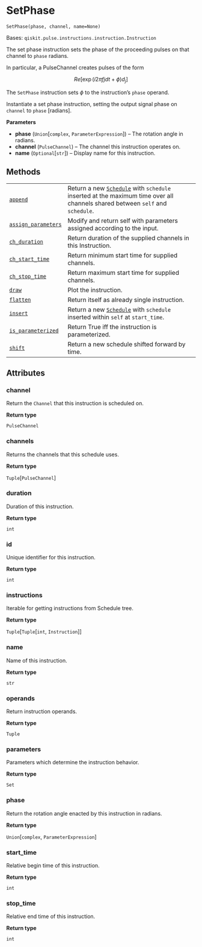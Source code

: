 # SetPhase

<span id="undefined" />

`SetPhase(phase, channel, name=None)`

Bases: `qiskit.pulse.instructions.instruction.Instruction`

The set phase instruction sets the phase of the proceeding pulses on that channel to `phase` radians.

In particular, a PulseChannel creates pulses of the form

$$
Re[\exp(i 2\pi f jdt + \phi) d_j]
$$

The `SetPhase` instruction sets $\phi$ to the instruction’s `phase` operand.

Instantiate a set phase instruction, setting the output signal phase on `channel` to `phase` \[radians].

**Parameters**

*   **phase** (`Union`\[`complex`, `ParameterExpression`]) – The rotation angle in radians.
*   **channel** (`PulseChannel`) – The channel this instruction operates on.
*   **name** (`Optional`\[`str`]) – Display name for this instruction.

## Methods

|                                                                                                                                                  |                                                                                                                                                                                                     |
| ------------------------------------------------------------------------------------------------------------------------------------------------ | --------------------------------------------------------------------------------------------------------------------------------------------------------------------------------------------------- |
| [`append`](qiskit.pulse.SetPhase.append#qiskit.pulse.SetPhase.append "qiskit.pulse.SetPhase.append")                                             | Return a new [`Schedule`](qiskit.pulse.Schedule#qiskit.pulse.Schedule "qiskit.pulse.Schedule") with `schedule` inserted at the maximum time over all channels shared between `self` and `schedule`. |
| [`assign_parameters`](qiskit.pulse.SetPhase.assign_parameters#qiskit.pulse.SetPhase.assign_parameters "qiskit.pulse.SetPhase.assign_parameters") | Modify and return self with parameters assigned according to the input.                                                                                                                             |
| [`ch_duration`](qiskit.pulse.SetPhase.ch_duration#qiskit.pulse.SetPhase.ch_duration "qiskit.pulse.SetPhase.ch_duration")                         | Return duration of the supplied channels in this Instruction.                                                                                                                                       |
| [`ch_start_time`](qiskit.pulse.SetPhase.ch_start_time#qiskit.pulse.SetPhase.ch_start_time "qiskit.pulse.SetPhase.ch_start_time")                 | Return minimum start time for supplied channels.                                                                                                                                                    |
| [`ch_stop_time`](qiskit.pulse.SetPhase.ch_stop_time#qiskit.pulse.SetPhase.ch_stop_time "qiskit.pulse.SetPhase.ch_stop_time")                     | Return maximum start time for supplied channels.                                                                                                                                                    |
| [`draw`](qiskit.pulse.SetPhase.draw#qiskit.pulse.SetPhase.draw "qiskit.pulse.SetPhase.draw")                                                     | Plot the instruction.                                                                                                                                                                               |
| [`flatten`](qiskit.pulse.SetPhase.flatten#qiskit.pulse.SetPhase.flatten "qiskit.pulse.SetPhase.flatten")                                         | Return itself as already single instruction.                                                                                                                                                        |
| [`insert`](qiskit.pulse.SetPhase.insert#qiskit.pulse.SetPhase.insert "qiskit.pulse.SetPhase.insert")                                             | Return a new [`Schedule`](qiskit.pulse.Schedule#qiskit.pulse.Schedule "qiskit.pulse.Schedule") with `schedule` inserted within `self` at `start_time`.                                              |
| [`is_parameterized`](qiskit.pulse.SetPhase.is_parameterized#qiskit.pulse.SetPhase.is_parameterized "qiskit.pulse.SetPhase.is_parameterized")     | Return True iff the instruction is parameterized.                                                                                                                                                   |
| [`shift`](qiskit.pulse.SetPhase.shift#qiskit.pulse.SetPhase.shift "qiskit.pulse.SetPhase.shift")                                                 | Return a new schedule shifted forward by time.                                                                                                                                                      |

## Attributes

<span id="undefined" />

### channel

Return the `Channel` that this instruction is scheduled on.

**Return type**

`PulseChannel`

<span id="undefined" />

### channels

Returns the channels that this schedule uses.

**Return type**

`Tuple`\[`PulseChannel`]

<span id="undefined" />

### duration

Duration of this instruction.

**Return type**

`int`

<span id="undefined" />

### id

Unique identifier for this instruction.

**Return type**

`int`

<span id="undefined" />

### instructions

Iterable for getting instructions from Schedule tree.

**Return type**

`Tuple`\[`Tuple`\[`int`, `Instruction`]]

<span id="undefined" />

### name

Name of this instruction.

**Return type**

`str`

<span id="undefined" />

### operands

Return instruction operands.

**Return type**

`Tuple`

<span id="undefined" />

### parameters

Parameters which determine the instruction behavior.

**Return type**

`Set`

<span id="undefined" />

### phase

Return the rotation angle enacted by this instruction in radians.

**Return type**

`Union`\[`complex`, `ParameterExpression`]

<span id="undefined" />

### start\_time

Relative begin time of this instruction.

**Return type**

`int`

<span id="undefined" />

### stop\_time

Relative end time of this instruction.

**Return type**

`int`
